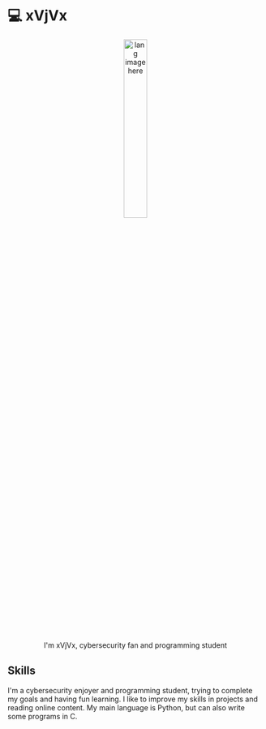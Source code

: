 # :computer: xVjVx

<p align="center"><img width="30%" src="https://github.com/alansmathew/alansmathew/raw/master/lang.gif" alt="lang image here" /></p>

<p align="center"> I'm xVjVx, cybersecurity fan and programming student</p>

## Skills

I'm a cybersecurity enjoyer and programming student, trying to complete my goals and having fun learning. I like to improve my skills in projects and reading online content. My main language is Python, but can also write some programs in C.
